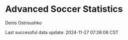# Advanced Soccer Statistics
Denis Ostroushko

<!-- gfm -->

Last successful data update: 2024-11-27 07:26:08 CST

